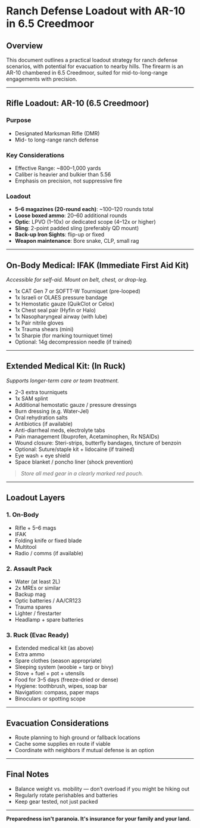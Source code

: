 # Ranch Defense Loadout with AR-10 in 6.5 Creedmoor

## Overview

This document outlines a practical loadout strategy for ranch defense scenarios, with potential for evacuation to nearby hills. The firearm is an AR-10 chambered in 6.5 Creedmoor, suited for mid-to-long-range engagements with precision.

---

## Rifle Loadout: AR-10 (6.5 Creedmoor)

### Purpose

* Designated Marksman Rifle (DMR)
* Mid- to long-range ranch defense

### Key Considerations

* Effective Range: \~800–1,000 yards
* Caliber is heavier and bulkier than 5.56
* Emphasis on precision, not suppressive fire

### Loadout

* **5–6 magazines (20-round each)**: \~100–120 rounds total
* **Loose boxed ammo**: 20–60 additional rounds
* **Optic**: LPVO (1–10x) or dedicated scope (4–12x or higher)
* **Sling**: 2-point padded sling (preferably QD mount)
* **Back-up Iron Sights**: flip-up or fixed
* **Weapon maintenance**: Bore snake, CLP, small rag

---

## On-Body Medical: IFAK (Immediate First Aid Kit)

*Accessible for self-aid. Mount on belt, chest, or drop-leg.*

* 1x CAT Gen 7 or SOFTT-W Tourniquet (pre-looped)
* 1x Israeli or OLAES pressure bandage
* 1x Hemostatic gauze (QuikClot or Celox)
* 1x Chest seal pair (Hyfin or Halo)
* 1x Nasopharyngeal airway (with lube)
* 1x Pair nitrile gloves
* 1x Trauma shears (mini)
* 1x Sharpie (for marking tourniquet time)
* Optional: 14g decompression needle (if trained)

---

## Extended Medical Kit: (In Ruck)

*Supports longer-term care or team treatment.*

* 2–3 extra tourniquets
* 1x SAM splint
* Additional hemostatic gauze / pressure dressings
* Burn dressing (e.g. Water-Jel)
* Oral rehydration salts
* Antibiotics (if available)
* Anti-diarrheal meds, electrolyte tabs
* Pain management (Ibuprofen, Acetaminophen, Rx NSAIDs)
* Wound closure: Steri-strips, butterfly bandages, tincture of benzoin
* Optional: Suture/staple kit + lidocaine (if trained)
* Eye wash + eye shield
* Space blanket / poncho liner (shock prevention)

> *Store all med gear in a clearly marked red pouch.*

---

## Loadout Layers

### 1. On-Body

* Rifle + 5–6 mags
* IFAK
* Folding knife or fixed blade
* Multitool
* Radio / comms (if available)

### 2. Assault Pack

* Water (at least 2L)
* 2x MREs or similar
* Backup mag
* Optic batteries / AA/CR123
* Trauma spares
* Lighter / firestarter
* Headlamp + spare batteries

### 3. Ruck (Evac Ready)

* Extended medical kit (as above)
* Extra ammo
* Spare clothes (season appropriate)
* Sleeping system (woobie + tarp or bivy)
* Stove + fuel + pot + utensils
* Food for 3–5 days (freeze-dried or dense)
* Hygiene: toothbrush, wipes, soap bar
* Navigation: compass, paper maps
* Binoculars or spotting scope

---

## Evacuation Considerations

* Route planning to high ground or fallback locations
* Cache some supplies en route if viable
* Coordinate with neighbors if mutual defense is an option

---

## Final Notes

* Balance weight vs. mobility — don’t overload if you might be hiking out
* Regularly rotate perishables and batteries
* Keep gear tested, not just packed

---

**Preparedness isn't paranoia. It's insurance for your family and your land.**
